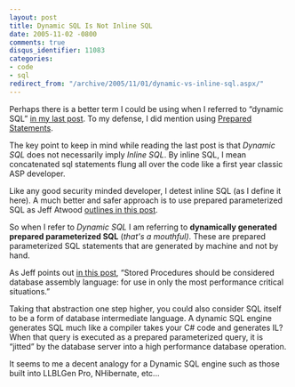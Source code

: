 ```yaml
---
layout: post
title: Dynamic SQL Is Not Inline SQL
date: 2005-11-02 -0800
comments: true
disqus_identifier: 11083
categories:
- code
- sql
redirect_from: "/archive/2005/11/01/dynamic-vs-inline-sql.aspx/"
---
```


Perhaps there is a better term I could be using when I referred to
“dynamic SQL” [in my last
post](https://haacked.com/archive/2005/11/01/WhereTheProviderModelFallsShort.aspx).
To my defense, I did mention using [Prepared
Statements](http://msdn.microsoft.com/library/default.asp?url=/library/en-us/adosql/adoprg02_97qr.asp).

The key point to keep in mind while reading the last post is that
*Dynamic SQL* does not necessarily imply *Inline SQL*. By inline SQL, I
mean concatenated sql statements flung all over the code like a first
year classic ASP developer.

Like any good security minded developer, I detest inline SQL (as I
define it here). A much better and safer approach is to use prepared
parameterized SQL as Jeff Atwood [outlines in this
post](http://www.codinghorror.com/blog/archives/000275.html).

So when I refer to *Dynamic SQL* I am referring to **dynamically
generated prepared parameterized SQL** (*that's a mouthful)*. These are
prepared parameterized SQL statements that are generated by machine and
not by hand.

As Jeff points out [in this
post](http://www.codinghorror.com/blog/archives/000117.html), “Stored
Procedures should be considered database assembly language: for use in
only the most performance critical situations.”

Taking that abstraction one step higher, you could also consider SQL
itself to be a form of database intermediate language. A dynamic SQL
engine generates SQL much like a compiler takes your C\# code and
generates IL? When that query is executed as a prepared parameterized
query, it is “jitted” by the database server into a high performance
database operation.

It seems to me a decent analogy for a Dynamic SQL engine such as those
built into LLBLGen Pro, NHibernate, etc...


